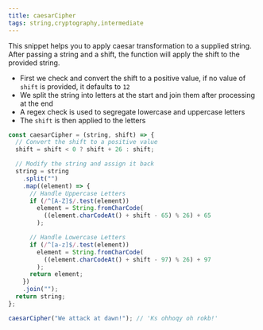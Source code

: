 ```yaml
---
title: caesarCipher
tags: string,cryptography,intermediate
---
```


This snippet helps you to apply caesar transformation to a supplied string. After passing a string and a shift, the function will apply the shift to the provided string.

- First we check and convert the shift to a positive value, if no value of `shift` is provided, it defaults to `12`
- We split the string into letters at the start and join them after processing at the end
- A regex check is used to segregate lowercase and uppercase letters
- The `shift` is then applied to the letters

```js
const caesarCipher = (string, shift) => {
  // Convert the shift to a positive value
  shift = shift < 0 ? shift + 26 : shift;

  // Modify the string and assign it back
  string = string
    .split("")
    .map((element) => {
      // Handle Uppercase Letters
      if (/^[A-Z]$/.test(element))
        element = String.fromCharCode(
          ((element.charCodeAt() + shift - 65) % 26) + 65
        );

      // Handle Lowercase Letters
      if (/^[a-z]$/.test(element))
        element = String.fromCharCode(
          ((element.charCodeAt() + shift - 97) % 26) + 97
        );
      return element;
    })
    .join("");
  return string;
};
```

```js
caesarCipher("We attack at dawn!"); // 'Ks ohhoqy oh rokb!'
```
